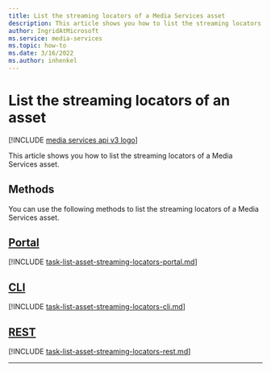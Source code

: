 ```yaml
---
title: List the streaming locators of a Media Services asset
description: This article shows you how to list the streaming locators of a Media Services asset.
author: IngridAtMicrosoft
ms.service: media-services
ms.topic: how-to
ms.date: 3/16/2022
ms.author: inhenkel
---
```


# List the streaming locators of an asset

[!INCLUDE [media services api v3 logo](./includes/v3-hr.md)]

This article shows you how to list the streaming locators of a Media Services asset.

## Methods

You can use the following methods to list the streaming locators of a Media Services asset.

## [Portal](#tab/portal/)

[!INCLUDE [task-list-asset-streaming-locators-portal.md](./includes/task-list-asset-streaming-locators-portal.md)]


## [CLI](#tab/cli/)

[!INCLUDE [task-list-asset-streaming-locators-cli.md](./includes/task-list-asset-streaming-locators-cli.md)]

## [REST](#tab/rest/)

[!INCLUDE [task-list-asset-streaming-locators-rest.md](./includes/task-list-asset-streaming-locators-rest.md)]

---
